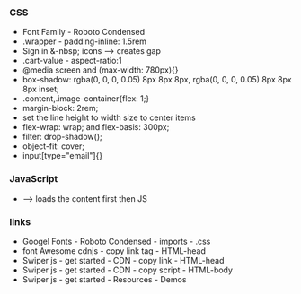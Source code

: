 <h3>CSS</h3>
<ul>
  <li>Font Family - Roboto Condensed</li>
  <li>.wrapper - padding-inline: 1.5rem</li>
  <li>Sign in &-nbsp; icons --> creates gap </li>
  <li>.cart-value - aspect-ratio:1</li>
  <li>@media screen and (max-width: 780px){}</li>
  <li>box-shadow: rgba(0, 0, 0, 0.05) 8px 8px  8px, rgba(0, 0, 0, 0.05) 8px 8px 8px inset;</li>
  <li>.content,.image-container{flex: 1;}</li>
  <li>margin-block: 2rem;</li>
  <li>set the line height to width size to center items</li>
  <li>flex-wrap: wrap; and flex-basis: 300px;</li>
  <li>filter: drop-shadow();</li>
  <li>object-fit: cover;</li>
  <li>input[type="email"]{}</li>
  
</ul>

<h3>JavaScript</h3>
<ul>
  <li><script defer src="main.js"></script> --> loads the content first then JS </li>
</ul>

<h3>links</h3>
<ul>
  <li>Googel Fonts - Roboto Condensed - imports - .css</li>
  <li>font Awesome cdnjs - copy link tag - HTML-head  </li>
  <li>Swiper js - get started - CDN - copy link - HTML-head</li>
  <li>Swiper js - get started - CDN - copy script - HTML-body</li>
  <li>Swiper js - get started - Resources - Demos</li>
</ul>